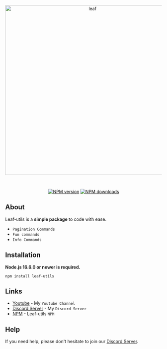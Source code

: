 <div align="center">
  <br />
  <p>
    <a href="https://discord.gg/yfD2Vmnr6F"><img src="https://media.discordapp.net/attachments/803008441298976867/880518000309059686/leaf-utils.png?width=1395&height=322" width="546" alt="leaf" /></a>
  </p>
  <br />
  <p>
  <a href="https://www.npmjs.com/package/leaf-utils"><img src="https://img.shields.io/npm/v/leaf-utils.svg?maxAge=3600" alt="NPM version" /></a>
  <a href="https://www.npmjs.com/package/leaf-utils"><img src="https://img.shields.io/npm/dt/leaf-utils.svg?maxAge=3600" alt="NPM downloads" /></a>
  </p>
</div>

## About

Leaf-utils is a **simple package** to code with ease.

- `Pagination Commands`
- `Fun commands`
- `Info Commands`

## Installation

**Node.js 16.6.0 or newer is required.**  

```sh-session
npm install leaf-utils
```


## Links

- [Youtube](https://www.youtube.com/channel/UC9yRVadElzxSO3ZUywK6Yig) - My `Youtube Channel`
- [Discord Server](https://discord.gg/yfD2Vmnr6F) - My `Discord Server`
- [NPM](https://www.npmjs.com/package/leaf-utils) - Leaf-utils `NPM`


## Help

If you need help, please don't hesitate to join our [Discord Server](https://discord.gg/yfD2Vmnr6F).
